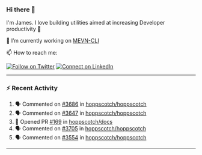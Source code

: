 ### Hi there 👋

I'm James. I love building utilities aimed at increasing Developer productivity :raised_hands: 

🔭 I’m currently working on [MEVN-CLI](https://github.com/madlabsinc/mevn-cli)

📫 How to reach me:

[![Follow on Twitter](https://img.shields.io/badge/--twitter?label=Twitter&logo=Twitter&style=social)](https://twitter.com/james_madhacks) [![Connect on LinkedIn](https://img.shields.io/badge/--linkedin?label=LinkedIn&logo=LinkedIn&style=social)](https://www.linkedin.com/in/jamesgeorge007)

---

### :zap: Recent Activity

<!--START_SECTION:activity-->
1. 🗣 Commented on [#3686](https://github.com/hoppscotch/hoppscotch/pull/3686#issuecomment-1875667197) in [hoppscotch/hoppscotch](https://github.com/hoppscotch/hoppscotch)
2. 🗣 Commented on [#3647](https://github.com/hoppscotch/hoppscotch/pull/3647#issuecomment-1874944823) in [hoppscotch/hoppscotch](https://github.com/hoppscotch/hoppscotch)
3. 💪 Opened PR [#169](https://github.com/hoppscotch/docs/pull/169) in [hoppscotch/docs](https://github.com/hoppscotch/docs)
4. 🗣 Commented on [#3705](https://github.com/hoppscotch/hoppscotch/pull/3705#issuecomment-1872007329) in [hoppscotch/hoppscotch](https://github.com/hoppscotch/hoppscotch)
5. 🗣 Commented on [#3554](https://github.com/hoppscotch/hoppscotch/issues/3554#issuecomment-1870800287) in [hoppscotch/hoppscotch](https://github.com/hoppscotch/hoppscotch)
<!--END_SECTION:activity-->

---

<!--
**jamesgeorge007/jamesgeorge007** is a ✨ _special_ ✨ repository because its `README.md` (this file) appears on your GitHub profile.

Here are some ideas to get you started:

- 🌱 I’m currently learning ...
- 👯 I’m looking to collaborate on ...
- 🤔 I’m looking for help with ...
- 💬 Ask me about ...
- 😄 Pronouns: ...
- ⚡ Fun fact: ...
-->

